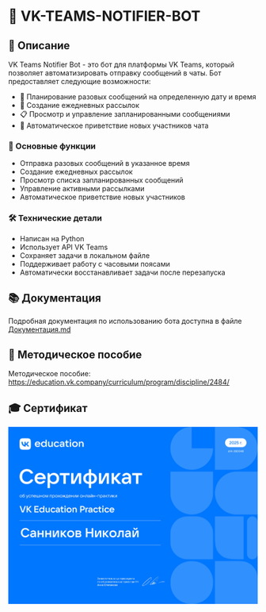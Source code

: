 # 📌 VK-TEAMS-NOTIFIER-BOT

## 📖 Описание

VK Teams Notifier Bot - это бот для платформы VK Teams, который позволяет автоматизировать отправку сообщений в чаты. Бот предоставляет следующие возможности:

- 📅 Планирование разовых сообщений на определенную дату и время
- 🔄 Создание ежедневных рассылок
- 📋 Просмотр и управление запланированными сообщениями
- 👋 Автоматическое приветствие новых участников чата

### 🚀 Основные функции

- Отправка разовых сообщений в указанное время
- Создание ежедневных рассылок
- Просмотр списка запланированных сообщений
- Управление активными рассылками
- Автоматическое приветствие новых участников

### 🛠 Технические детали

- Написан на Python
- Использует API VK Teams
- Сохраняет задачи в локальном файле
- Поддерживает работу с часовыми поясами
- Автоматически восстанавливает задачи после перезапуска

## 📚 Документация

Подробная документация по использованию бота доступна в файле [Документация.md](Документация.md)

## 📝 Методическое пособие

Методическое пособие: https://education.vk.company/curriculum/program/discipline/2484/

## 🎓 Сертификат

![Сертификат](certificate.jpg)
